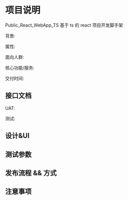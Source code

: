 # 项目说明

Public_React_WebApp_TS 基于 ts 的 react 项目开发脚手架

背景:

属性:

面向人群:

核心功能/服务:

交付时间:

## 接口文档

UAT:

测试:

## 设计&UI

## 测试参数

## 发布流程 && 方式

## 注意事项
